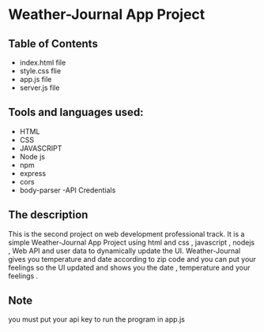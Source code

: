 # Weather-Journal App Project

## Table of Contents

- index.html file
- style.css flie
- app.js file
- server.js file

## Tools and  languages used:
- HTML
- CSS
- JAVASCRIPT
- Node js
- npm
- express
- cors
- body-parser
-API Credentials

## The description
This is the second project on web development professional track.
It is a simple Weather-Journal App Project using html and css , javascript , nodejs , Web API and user data to dynamically update the UI. Weather-Journal gives you temperature and date according to zip code and you can put your feelings so the UI updated and shows you the date , temperature and your feelings  .
## Note
you must put your api key to run the program in app.js